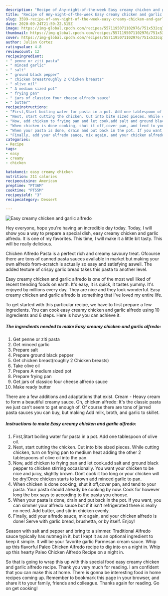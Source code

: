 ```yaml
---
description: "Recipe of Any-night-of-the-week Easy creamy chicken and garlic alfredo"
title: "Recipe of Any-night-of-the-week Easy creamy chicken and garlic alfredo"
slug: 3599-recipe-of-any-night-of-the-week-easy-creamy-chicken-and-garlic-alfredo
date: 2020-09-24T21:59:22.515Z
image: https://img-global.cpcdn.com/recipes/5571195071102976/751x532cq70/easy-creamy-chicken-and-garlic-alfredo-recipe-main-photo.jpg
thumbnail: https://img-global.cpcdn.com/recipes/5571195071102976/751x532cq70/easy-creamy-chicken-and-garlic-alfredo-recipe-main-photo.jpg
cover: https://img-global.cpcdn.com/recipes/5571195071102976/751x532cq70/easy-creamy-chicken-and-garlic-alfredo-recipe-main-photo.jpg
author: Julian Cortez
ratingvalue: 4.8
reviewcount: 12
recipeingredient:
- " penne or ziti pasta"
- " minced garlic"
- " salt"
- " ground black pepper"
- " chicken breastroughly 2 Chicken breasts"
- " olive oil"
- " A medium sized pot"
- " frying pan"
- " jars of classico four cheese alfredo sauce"
- " butter"
recipeinstructions:
- "First,Start boiling water for pasta in a pot. Add one tablespoon of olive oil."
- "Next, start cutting the chicken. Cut into bite sized pieces. While cutting chicken, turn on frying pan to medium heat adding the other 2 tablespoons of olive oil into the pan."
- "Now, add chicken to frying pan and let cook.add salt and ground black pepper to chicken stirring occasionally. You want your chicken to be nice and juicy, slightly brown. Dont cook it too long or your chicken will be dry!Once chicken starts to brown add minced garlic to pan."
- "When chicken is done cooking, shut it off,cover pan, and tend to your pasta. Your pasta should already be cooking by now. Cook for however long the box says to according to the pasta you choose."
- "When your pasta is done, drain and put back in the pot. If you want, you can simmer your alfredo sauce but if it isn&#39;t refrigerated there is really no need. Add butter, and stir in chicken evenly."
- "Finally, add your alfredo sauce, mix again, and your chicken alfredo is done! Serve with garlic bread, brushetta, or by itself. Enjoy!"
categories:
- Recipe
tags:
- easy
- creamy
- chicken

katakunci: easy creamy chicken 
nutrition: 211 calories
recipecuisine: American
preptime: "PT36M"
cooktime: "PT55M"
recipeyield: "3"
recipecategory: Dessert

---
```



![Easy creamy chicken and garlic alfredo](https://img-global.cpcdn.com/recipes/5571195071102976/751x532cq70/easy-creamy-chicken-and-garlic-alfredo-recipe-main-photo.jpg)

Hey everyone, hope you're having an incredible day today. Today, I will show you a way to prepare a special dish, easy creamy chicken and garlic alfredo. It is one of my favorites. This time, I will make it a little bit tasty. This will be really delicious.

Chicken Alfredo Pasta is a perfect rich and creamy savoury treat. Ofcourse there are tons of canned pasta sauces available in market but making your own alfredo from-scratch is actually so easy and satisfying aswell. The added texture of crispy garlic bread takes this pasta to another level.

Easy creamy chicken and garlic alfredo is one of the most well liked of recent trending foods on earth. It's easy, it is quick, it tastes yummy. It's enjoyed by millions every day. They are nice and they look wonderful. Easy creamy chicken and garlic alfredo is something that I've loved my entire life.


To get started with this particular recipe, we have to first prepare a few ingredients. You can cook easy creamy chicken and garlic alfredo using 10 ingredients and 6 steps. Here is how you can achieve it.

<!--inarticleads1-->

##### The ingredients needed to make Easy creamy chicken and garlic alfredo:

1. Get  penne or ziti pasta
1. Get  minced garlic
1. Prepare  salt
1. Prepare  ground black pepper
1. Get  chicken breast(roughly 2 Chicken breasts)
1. Take  olive oil
1. Prepare  A medium sized pot
1. Prepare  frying pan
1. Get  jars of classico four cheese alfredo sauce
1. Make ready  butter


There are a few additions and adaptations that exist. Cream - Heavy cream to form a beautiful creamy sauce. Oh, chicken alfredo: It&#39;s the classic pasta we just can&#39;t seem to get enough of. Of course there are tons of jarred pasta sauces you can buy, but making Add milk, broth, and garlic to skillet. 

<!--inarticleads2-->

##### Instructions to make Easy creamy chicken and garlic alfredo:

1. First,Start boiling water for pasta in a pot. Add one tablespoon of olive oil.
1. Next, start cutting the chicken. Cut into bite sized pieces. While cutting chicken, turn on frying pan to medium heat adding the other 2 tablespoons of olive oil into the pan.
1. Now, add chicken to frying pan and let cook.add salt and ground black pepper to chicken stirring occasionally. You want your chicken to be nice and juicy, slightly brown. Dont cook it too long or your chicken will be dry!Once chicken starts to brown add minced garlic to pan.
1. When chicken is done cooking, shut it off,cover pan, and tend to your pasta. Your pasta should already be cooking by now. Cook for however long the box says to according to the pasta you choose.
1. When your pasta is done, drain and put back in the pot. If you want, you can simmer your alfredo sauce but if it isn&#39;t refrigerated there is really no need. Add butter, and stir in chicken evenly.
1. Finally, add your alfredo sauce, mix again, and your chicken alfredo is done! Serve with garlic bread, brushetta, or by itself. Enjoy!


Season with salt and pepper and bring to a simmer. Traditional Alfredo sauce typically has nutmeg in it, but I kept it as an optional ingredient to keep it simple. It will be your favorite garlic Parmesan cream sauce. Whip up this flavorful Paleo Chicken Alfredo recipe to dig into on a night in. Whip up this hearty Paleo Chicken Alfredo Recipe on a night in. 

So that is going to wrap this up with this special food easy creamy chicken and garlic alfredo recipe. Thank you very much for reading. I am confident that you can make this at home. There is gonna be interesting food in home recipes coming up. Remember to bookmark this page in your browser, and share it to your family, friends and colleague. Thanks again for reading. Go on get cooking!
